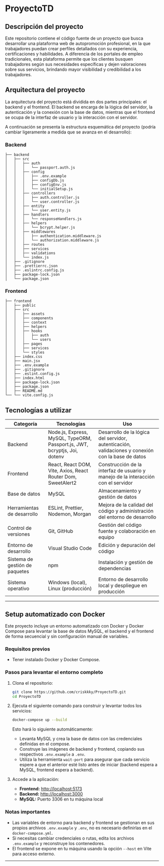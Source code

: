 # ProyectoTD

## Descripción del proyecto

Este repositorio contiene el código fuente de un proyecto que busca desarrollar una plataforma web de autopromoción profesional, en la que trabajadores puedan crear perfiles detallados con su experiencia, certificaciones y habilidades. A diferencia de los portales de empleo tradicionales, esta plataforma permite que los clientes busquen trabajadores según sus necesidades específicas y dejen valoraciones sobre sus servicios, brindando mayor visibilidad y credibilidad a los trabajadores.

## Arquitectura del proyecto

La arquitectura del proyecto está dividida en dos partes principales: el backend y el frontend. El backend se encarga de la lógica del servidor, la autenticación y la conexión con la base de datos, mientras que el frontend se ocupa de la interfaz de usuario y la interacción con el servidor.

A continuación se presenta la estructura esquemática del proyecto (podría cambiar ligeramente a medida que se avanza en el desarrollo):

### Backend
```plaintext
├── backend
│   ├── src
│   │   ├── auth
│   │   │   └── passport.auth.js
│   │   ├── config
│   │   │   ├── .env.example
│   │   │   ├── configDb.js
│   │   │   ├── configEnv.js
│   │   │   └── initialSetup.js
│   │   ├── controllers
│   │   │   ├── auth.controller.js
│   │   │   └── user.controller.js
│   │   ├── entity
│   │   │   └── user.entity.js
│   │   ├── handlers
│   │   │   └── responseHandlers.js
│   │   ├── helpers
│   │   │   └── bcrypt.helper.js
│   │   ├── middlewares
│   │   │   ├── authentication.middleware.js
│   │   │   └── authorization.middleware.js
│   │   ├── routes
│   │   ├── services
│   │   ├── validations
│   │   └── index.js
│   ├── .gitignore
│   ├── .prettierrc.json
│   ├── .eslintrc.config.js
│   ├── package-lock.json
│   └── package.json
```
### Frontend
```plaintext
├── frontend
│   ├── public
│   ├── src
│   │   ├── assets
│   │   ├── components
│   │   ├── context
│   │   ├── helpers
│   │   ├── hooks
│   │   │   ├── auth
│   │   │   └── users
│   │   ├── pages
│   │   ├── services
│   │   └── styles
│   ├── index.css
│   ├── main.jsx
│   ├── .env.example
│   ├── .gitignore
│   ├── .eslint.config.js
│   ├── index.html
│   ├── package-lock.json
│   ├── package.json
│   ├── README.md
└── └── vite.config.js
```

## Tecnologías a utilizar

<table>
    <thead>
        <tr>
            <th>Categoría</th>
            <th>Tecnologías</th>
            <th>Uso</th>
        </tr>
    </thead>
    <tbody>
        <tr>
            <td>Backend</td>
            <td>Node.js, Express, MySQL, TypeORM, Passport.js, JWT, bcryptjs, Joi, dotenv</td>
            <td>Desarrollo de la lógica del servidor, autenticación, validaciones y conexión con la base de datos</td>
        </tr>
        <tr>
            <td>Frontend</td>
            <td>React, React DOM, Vite, Axios, React Router Dom, SweetAlert2</td>
            <td>Construcción de la interfaz de usuario y manejo de la interacción con el servidor</td>
        </tr>
        <tr>
            <td>Base de datos</td>
            <td>MySQL</td>
            <td>Almacenamiento y gestión de datos</td>
        </tr>
        <tr>
            <td>Herramientas de desarrollo</td>
            <td>ESLint, Prettier, Nodemon, Morgan</td>
            <td>Mejora de la calidad del código y administración del entorno de desarrollo</td>
        </tr>
        <tr>
            <td>Control de versiones</td>
            <td>Git, GitHub</td>
            <td>Gestión del código fuente y colaboración en equipo</td>
        </tr>
        <tr>
            <td>Entorno de desarrollo</td>
            <td>Visual Studio Code</td>
            <td>Edición y depuración del código</td>
        </tr>
        <tr>
            <td>Sistema de gestión de paquetes</td>
            <td>npm</td>
            <td>Instalación y gestión de dependencias</td>
        </tr>
        <tr>
            <td>Sistema operativo</td>
            <td>Windows (local), Linux (producción)</td>
            <td>Entorno de desarrollo local y despliegue en producción</td>
        </tr>
    </tbody>
</table>

---
## Setup automatizado con Docker

Este proyecto incluye un entorno automatizado con Docker y Docker Compose para levantar la base de datos MySQL, el backend y el frontend de forma secuencial y sin configuración manual de variables.

### Requisitos previos
- Tener instalado Docker y Docker Compose.

### Pasos para levantar el entorno completo

1. Clona el repositorio:
   ```sh
   git clone https://github.com/criskkky/ProyectoTD.git
   cd ProyectoTD
   ```
2. Ejecuta el siguiente comando para construir y levantar todos los servicios:
   ```sh
   docker-compose up --build
   ```
   Esto hará lo siguiente automáticamente:
   - Levanta MySQL y crea la base de datos con las credenciales definidas en el compose.
   - Construye las imágenes de backend y frontend, copiando sus respectivos `.env.example` a `.env`.
   - Utiliza la herramienta `wait-port` para asegurar que cada servicio espere a que el anterior esté listo antes de iniciar (backend espera a MySQL, frontend espera a backend).

3. Accede a la aplicación:
   - **Frontend:** [http://localhost:5173](http://localhost:5173)
   - **Backend:** [http://localhost:3000](http://localhost:3000)
   - **MySQL:** Puerto 3306 en tu máquina local

### Notas importantes
- Las variables de entorno para backend y frontend se gestionan en sus propios archivos `.env.example` y `.env`, no es necesario definirlas en el `docker-compose.yml`.
- Si necesitas cambiar credenciales o rutas, edita los archivos `.env.example` y reconstruye los contenedores.
- El frontend se expone en tu máquina usando la opción `--host` en Vite para acceso externo.
---
